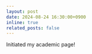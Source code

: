 ```yaml
---
layout: post
date: 2024-08-24 16:30:00+0900
inline: true
related_posts: false
---
```


Initiated my academic page!